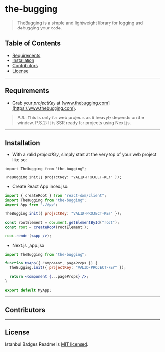 # the-bugging

> TheBugging is a simple and lightweight library for logging and debugging your code.

## Table of Contents

- [Requirements](#requirements)
- [Installation](#installation)
- [Contributors](#contributors)
- [License](#license)

---

## Requirements

- Grab your _projectKey_ at [www.thebugging.com](https://www.thebugging.com).

> P.S.: This is only for web projects as it heavyly depends on the window.
> P.S.2: It is SSR ready for projects using Next.js.

---

## Installation

- With a valid _projectKey_, simply start at the very top of your web project like so:

```tsx
import TheBugging from "the-bugging";

TheBugging.init({ projectKey: "VALID-PROJECT-KEY" });
```

- Create React App index.jsx:

```jsx
import { createRoot } from "react-dom/client";
import TheBugging from "the-bugging";
import App from "./App";

TheBugging.init({ projectKey: "VALID-PROJECT-KEY" });

const rootElement = document.getElementById("root");
const root = createRoot(rootElement!);

root.render(<App />);
```

- Next.js \_app.jsx

```jsx
import TheBugging from "the-bugging";

function MyApp({ Component, pageProps }) {
  TheBugging.init({ projectKey: "VALID-PROJECT-KEY" });

  return <Component {...pageProps} />;
}

export default MyApp;
```

---

## Contributors

<!-- ALL-CONTRIBUTORS-LIST:START - Do not remove or modify this section -->
<!-- prettier-ignore-start -->
<!-- markdownlint-disable -->

<!-- markdownlint-restore -->
<!-- prettier-ignore-end -->

<!-- ALL-CONTRIBUTORS-LIST:END -->

---

## License

Istanbul Badges Readme is [MIT licensed](./LICENSE).
